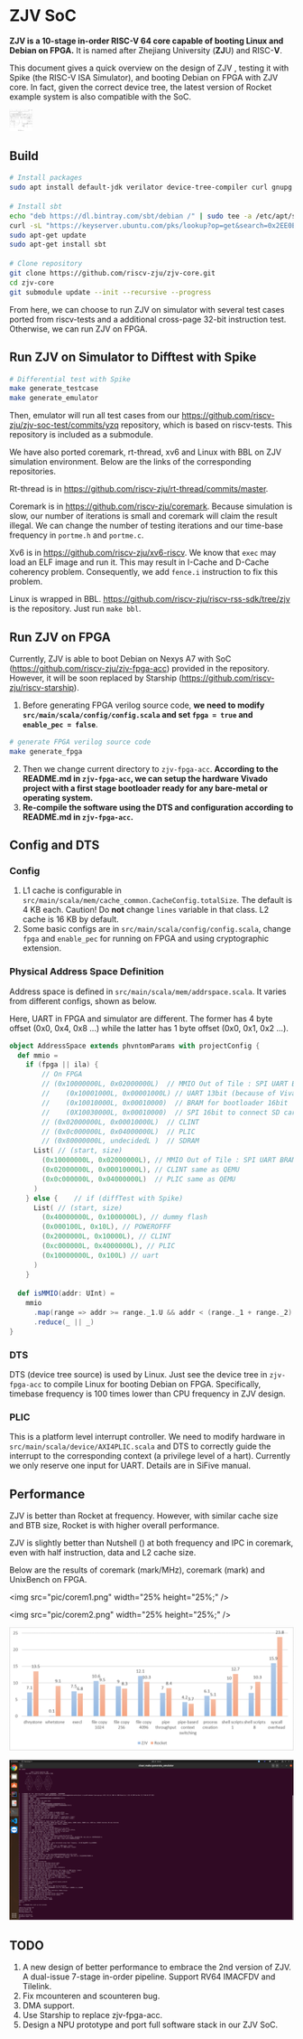 ZJV SoC
=======

**ZJV is a 10-stage in-order RISC-V 64 core capable of booting Linux and Debian on FPGA.** It is named after  Zhejiang University (**ZJ**U) and RISC-**V**.

This document gives a quick overview on the design of ZJV , testing it with Spike (the RISC-V ISA Simulator), and booting Debian on FPGA with ZJV core. In fact, given the correct device tree, the latest version of Rocket example system is also compatible with the SoC.

<img src="pic/ovw.png" style="zoom: 4%;" />



## Build

```bash
# Install packages
sudo apt install default-jdk verilator device-tree-compiler curl gnupg make gcc g++

# Install sbt
echo "deb https://dl.bintray.com/sbt/debian /" | sudo tee -a /etc/apt/sources.list.d/sbt.list
curl -sL "https://keyserver.ubuntu.com/pks/lookup?op=get&search=0x2EE0EA64E40A89B84B2DF73499E82A75642AC823" | sudo apt-key add
sudo apt-get update
sudo apt-get install sbt

# Clone repository
git clone https://github.com/riscv-zju/zjv-core.git
cd zjv-core
git submodule update --init --recursive --progress
```

From here, we can choose to run ZJV on simulator with several test cases ported from riscv-tests and a additional cross-page 32-bit instruction test. Otherwise, we can run ZJV on FPGA.



## Run ZJV on Simulator to Difftest with Spike

```bash
# Differential test with Spike
make generate_testcase
make generate_emulator
```

Then,  emulator will run all test cases from our https://github.com/riscv-zju/zjv-soc-test/commits/yzq repository, which is based on riscv-tests. This repository is included as a submodule.

We have also ported coremark, rt-thread, xv6 and Linux with BBL on ZJV simulation environment. Below are the links of the corresponding repositories.

Rt-thread is in https://github.com/riscv-zju/rt-thread/commits/master.

Coremark is in https://github.com/riscv-zju/coremark. Because simulation is slow, our number of iterations is small and coremark will claim the result illegal. We can change the number of testing iterations and our time-base frequency in  `portme.h` and `portme.c`.

Xv6 is in https://github.com/riscv-zju/xv6-riscv. We know that `exec` may load an ELF image and run it. This may result in I-Cache and D-Cache coherency problem. Consequently, we add `fence.i` instruction to fix this problem.

Linux is wrapped in BBL. https://github.com/riscv-zju/riscv-rss-sdk/tree/zjv is the repository. Just run `make bbl`.



## Run ZJV on FPGA

Currently, ZJV is able to boot Debian on Nexys A7 with SoC (https://github.com/riscv-zju/zjv-fpga-acc) provided in the repository. However, it will be soon replaced by Starship (https://github.com/riscv-zju/riscv-starship).

1. Before generating FPGA verilog source code, **we need to modify `src/main/scala/config/config.scala` and set `fpga = true` and `enable_pec = false`**.

```bash
# generate FPGA verilog source code
make generate_fpga
```

2. Then we change current directory to `zjv-fpga-acc`. **According to the README.md in `zjv-fpga-acc`, we can setup the hardware Vivado project with a first stage bootloader ready for any bare-metal or operating system.**
3. **Re-compile the software using the DTS and configuration according to README.md in  `zjv-fpga-acc`.**



## Config and DTS

### Config

1. L1 cache is configurable in `src/main/scala/mem/cache_common.CacheConfig.totalSize`. The default is 4 KB each. Caution! Do **not** change `lines` variable in that class. L2 cache is 16 KB by default.
2. Some basic configs are in `src/main/scala/config/config.scala`, change `fpga` and `enable_pec` for running on FPGA and using cryptographic extension.

### Physical Address Space Definition

Address space is defined in `src/main/scala/mem/addrspace.scala`. It varies from different configs, shown as below.

Here, UART in FPGA and simulator are different. The former has 4 byte offset (0x0, 0x4, 0x8 ...) while the latter has 1 byte offset (0x0, 0x1, 0x2 ...).

```scala
object AddressSpace extends phvntomParams with projectConfig {
  def mmio =
    if (fpga || ila) {
        // On FPGA
        // (0x10000000L, 0x02000000L)  // MMIO Out of Tile : SPI UART BRAM
        //    (0x10001000L, 0x00001000L) // UART 13bit (because of Vivado's UART IP Design)
        //    (0x10010000L, 0x00010000)  // BRAM for bootloader 16bit
        //    (0X10030000L, 0x00010000)  // SPI 16bit to connect SD card
        // (0x02000000L, 0x00010000L)  // CLINT
        // (0x0c000000L, 0x04000000L)  // PLIC
        // (0x80000000L, undecidedL )  // SDRAM
      List( // (start, size)
        (0x10000000L, 0x02000000L), // MMIO Out of Tile : SPI UART BRAM (UART same as QEMU)
        (0x02000000L, 0x00010000L), // CLINT same as QEMU
        (0x0c000000L, 0x04000000L)  // PLIC same as QEMU
      )
    } else {	// if (diffTest with Spike)
      List( // (start, size)
        (0x40000000L, 0x1000000L), // dummy flash
        (0x000100L, 0x10L), // POWEROFFF
        (0x2000000L, 0x10000L), // CLINT
        (0xc000000L, 0x4000000L), // PLIC
        (0x10000000L, 0x100L) // uart        
      )
    }

  def isMMIO(addr: UInt) =
    mmio
      .map(range => addr >= range._1.U && addr < (range._1 + range._2).U)
      .reduce(_ || _)
}
```

### DTS

DTS  (device tree source) is used by Linux. Just see the device tree in `zjv-fpga-acc` to compile Linux for booting Debian on FPGA. Specifically, timebase frequency is 100 times lower than CPU frequency in ZJV design.

### PLIC

This is a platform level interrupt controller. We need to modify hardware in `src/main/scala/device/AXI4PLIC.scala` and DTS to correctly guide the interrupt to the corresponding context (a privilege level of a hart). Currently we only reserve one input for UART. Details are in SiFive manual.



## Performance

ZJV is better than Rocket at frequency. However, with similar cache size and BTB size, Rocket is with higher overall performance.

ZJV is slightly better than Nutshell () at both frequency and IPC in coremark, even with half instruction, data and L2 cache size.

Below are the results of coremark (mark/MHz), coremark (mark) and UnixBench on FPGA.

<img src="pic/corem1.png" width="25% height="25%;" />

<img src="pic/corem2.png" width="25% height="25%;" />

<img src="pic/ub.png" style="zoom:50%;" />

![](pic/linux.png)



## TODO

1. A new design of better performance to embrace the 2nd version of ZJV. A dual-issue 7-stage in-order pipeline. Support RV64 IMACFDV and Tilelink.
2. Fix mcounteren and scounteren bug.
3. DMA support.
4. Use Starship to replace zjv-fpga-acc.
5. Design a NPU prototype and port full software stack in our ZJV SoC.

